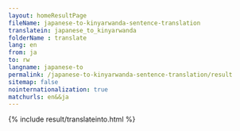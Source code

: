```yaml
---
layout: homeResultPage
fileName: japanese-to-kinyarwanda-sentence-translation
translatein: japanese_to_kinyarwanda
folderName : translate
lang: en
from: ja
to: rw
langname: japanese-to
permalink: /japanese-to-kinyarwanda-sentence-translation/result
sitemap: false
nointernationalization: true
matchurls: en&&ja
---
```

{% include result/translateinto.html %}

<script src="/js/result/translation.js" data-foldername="{{page.folderName}}" data-lang="{{page.lang}}"></script>
